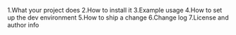 1.What your project does
2.How to install it
3.Example usage
4.How to set up the dev environment
5.How to ship a change
6.Change log
7.License and author info
